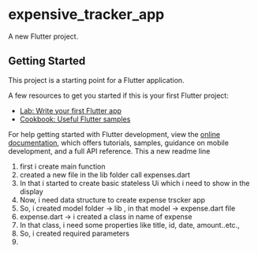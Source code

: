 # expensive_tracker_app

A new Flutter project.

## Getting Started

This project is a starting point for a Flutter application.

A few resources to get you started if this is your first Flutter project:

- [Lab: Write your first Flutter app](https://docs.flutter.dev/get-started/codelab)
- [Cookbook: Useful Flutter samples](https://docs.flutter.dev/cookbook)

For help getting started with Flutter development, view the
[online documentation](https://docs.flutter.dev/), which offers tutorials,
samples, guidance on mobile development, and a full API reference.
  This a new readme line

  1. first i create main function
  2. created a new file in the lib folder call expenses.dart
  3. In that i started to create basic stateless Ui which i need to show in the display 
  4. Now, i need data structure to create expense trscker app
  5. So, i created  model folder -> lib , in that model -> expense.dart file
  6. expense.dart -> i created a class in name of expense
  7. In that class, i need some properties like title, id, date, amount..etc.,
  8. So, i created required parameters
  9.

